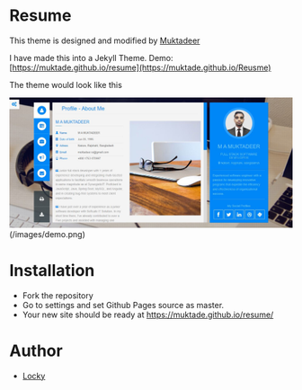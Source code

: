 # Resume

This theme is designed and modified by [Muktadeer](https://github.com/muktade)

I have made this into a Jekyll Theme. Demo: [https://muktade.github.io/resume](https://muktade.github.io/Reusme)

The theme would look like this 

![Demo](/images/demo.png)
(/images/demo.png)


# Installation

- Fork the repository
- Go to settings and set Github Pages source as master.
- Your new site should be ready at https://muktade.github.io/resume/


# Author

- [Locky](https://github.com/muktade)
